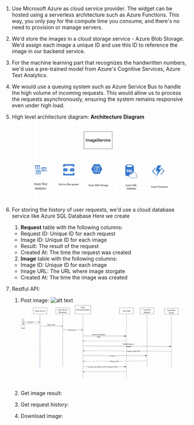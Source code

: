 1. Use Microsoft Azure as cloud service provider. The widget can be hosted using a serverless architecture such as Azure Functions. This way, you only pay for the compute time you consume, and there's no need to provision or manage servers.

2. We'd store the images in a cloud storage service - Azure Blob Storage. We'd assign each image a unique ID and use this ID to reference the image in our backend service.

3. For the machine learning part that recognizes the handwritten numbers, we'd use a pre-trained model from Azure's Cognitive Services, Azure Text Analytics.

4. We would use a queuing system such as Azure Service Bus to handle the high volume of incoming requests. This would allow us to process the requests asynchronously, ensuring the system remains responsive even under high load.

5. High level architecture diagram:
   **Architecture Diagram**
    ![alt text](framework.jpg "Architecture Diagram")

6. For storing the history of user requests, we'd use a cloud database service like Azure SQL Database
   Here we create 
   1) **Request** table with the following columns:
    - Request ID: Unique ID for each request
    - Image ID: Unique ID for each image
    - Result: The result of the request
    - Created At: The time the request was created
   2) **Image** table with the following columns:
    - Image ID: Unique ID for each image
    - Image URL: The URL where image storgate
    - Created At: The time the image was created
  
7. Restful API:
    1) Post image:
        ![alt text](postimage.jpg "Post image api")
        ![alt text](uploadimage.jpg "Post image sequence")


    2) Get image result:
    3) Get request history:
    4) Download image:
  

